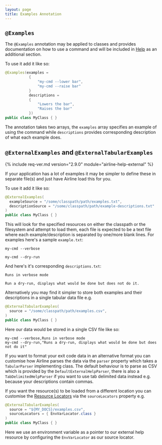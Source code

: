 ```yaml
---
layout: page
title: Examples Annotation
---
```


## `@Examples`

The `@Examples` annotation may be applied to classes and provides documentation on how to use a command and will be included in [Help](../help/) as an additional section.

To use it add it like so:

```java
@Examples(examples = 
           { 
               "my-cmd --lower bar",
               "my-cmd --raise bar"
           }
           descriptions = 
           {
               "Lowers the bar",
               "Raises the bar" 
           })
public class MyClass { }
```

The annotation takes two arrays, the `examples` array specifies an example of using the command while `descriptions` provides corresponding description of what each example does.

## `@ExternalExamples` and `@ExternalTabularExamples`

{% include req-ver.md version="2.9.0" module="airline-help-external" %}

If your application has a lot of examples it may be simpler to define these in separate file(s) and just have Airline load this for you.

To use it add it like so:

```java
@ExternalExamples(
  exampleSource = "/some/classpath/path/examples.txt",
  descriptionSource = "/some/classpath/path/example-descriptions.txt"
)
public class MyClass { }
```
This will look for the specified resources on either the classpath or the filesystem and attempt to load them, each file is expected to be a text file where each example/description is separated by one/more blank lines.  For examples here's a sample `example.txt`:

```
my-cmd --verbose

my-cmd --dry-run
```

And here's it's corresponding `descriptions.txt`:

```
Runs in verbose mode

Run a dry-run, displays what would be done but does not do it.
```

Alternatively you may find it simpler to store both examples and their descriptions in a single tabular data file e.g.

```java
@ExternalTabularExamples(
  source = "/some/classpath/path/examples.csv",
)
public class MyClass { }
```
Here our data would be stored in a single CSV file like so:

```
my-cmd --verbose,Runs in verbose mode
my-cmd --dry-run,"Runs a dry-run, displays what would be done but does not do it"
```

If you want to format your exit code data in an alternative format you can customise how Airline parses the data via the `parser` property which takes a `TabularParser` implementing class.  The default behaviour is to parse as CSV which is provided by the `DefaultExternalHelpParser`, there is also a `TabDelimitedHelpParser` if you want to use tab delimited data instead e.g. because your descriptions contain commas.

If you want the resource(s) to be loaded from a different location you can customise the [Resource Locators](../practise/resource-locators.html) via the `sourceLocators` property e.g.

```java
@ExternalTabularExamples(
  source = "${MY_DOCS}/examples.csv",
  sourceLocators = { EnvVarLocator.class }
)
public class MyClass { }
```
Here we use an environment variable as a pointer to our external help resource by configuring the `EnvVarLocator` as our source locator.